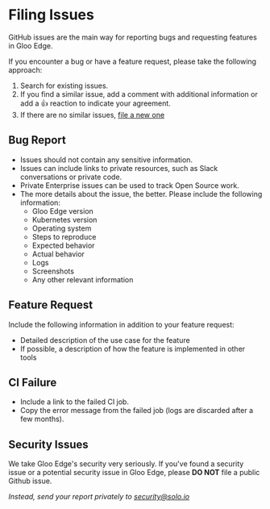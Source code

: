 # Filing Issues

GitHub issues are the main way for reporting bugs and requesting features in Gloo Edge.

If you encounter a bug or have a feature request, please take the following approach:
1. Search for existing issues.
2. If you find a similar issue, add a comment with additional information or add a 👍 reaction to indicate your agreement.
3. If there are no similar issues, [file a new one](https://github.com/solo-io/gloo/issues/new/choose)

## Bug Report
- Issues should not contain any sensitive information.
- Issues can include links to private resources, such as Slack conversations or private code. 
- Private Enterprise issues can be used to track Open Source work. 
- The more details about the issue, the better. Please include the following information:
  - Gloo Edge version
  - Kubernetes version
  - Operating system
  - Steps to reproduce
  - Expected behavior
  - Actual behavior
  - Logs
  - Screenshots
  - Any other relevant information

## Feature Request
Include the following information in addition to your feature request: 
- Detailed description of the use case for the feature
- If possible, a description of how the feature is implemented in other tools

## CI Failure
- Include a link to the failed CI job.
- Copy the error message from the failed job (logs are discarded after a few months). 

## Security Issues
We take Gloo Edge's security very seriously. If you've found a security issue or a potential security issue in Gloo Edge, please **DO NOT** file a public Github issue.

*Instead, send your report privately to security@solo.io*

